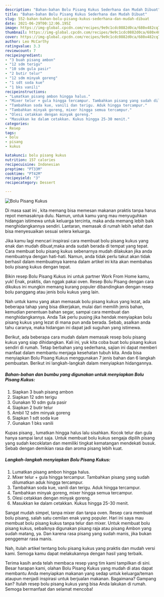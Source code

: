 ```yaml
---
description: "Bahan-bahan Bolu Pisang Kukus Sederhana dan Mudah Dibuat"
title: "Bahan-bahan Bolu Pisang Kukus Sederhana dan Mudah Dibuat"
slug: 552-bahan-bahan-bolu-pisang-kukus-sederhana-dan-mudah-dibuat
date: 2021-06-29T00:12:06.195Z
image: https://img-global.cpcdn.com/recipes/9e9c1cdc0882d0ca/680x482cq70/bolu-pisang-kukus-foto-resep-utama.jpg
thumbnail: https://img-global.cpcdn.com/recipes/9e9c1cdc0882d0ca/680x482cq70/bolu-pisang-kukus-foto-resep-utama.jpg
cover: https://img-global.cpcdn.com/recipes/9e9c1cdc0882d0ca/680x482cq70/bolu-pisang-kukus-foto-resep-utama.jpg
author: Leo McCarthy
ratingvalue: 3.3
reviewcount: 7
recipeingredient:
- "3 buah pisang ambon"
- "12 sdm terigu"
- "10 sdm gula pasir"
- "2 butir telur"
- "12 sdm minyak goreng"
- "1 sdt soda kue"
- "1 bks vanili"
recipeinstructions:
- "Lumatkan pisang ambon hingga halus."
- "Mixer telur + gula hingga tercampur. Tambahkan pisang yang sudah dilumatkan aduk hingga tercampur."
- "Tambahkan soda kue, vanili dan terigu. Aduk hingga tercampur."
- "Tambahkan minyak goreng, mixer hingga semua tercampur."
- "Olesi cetakkan dengan minyak goreng."
- "Masukkan ke dalam cetakkan. Kukus hingga 25-30 menit."
categories:
- Resep
tags:
- bolu
- pisang
- kukus

katakunci: bolu pisang kukus 
nutrition: 157 calories
recipecuisine: Indonesian
preptime: "PT33M"
cooktime: "PT42M"
recipeyield: "3"
recipecategory: Dessert

---
```



![Bolu Pisang Kukus](https://img-global.cpcdn.com/recipes/9e9c1cdc0882d0ca/680x482cq70/bolu-pisang-kukus-foto-resep-utama.jpg)

Di masa  saat ini , kita memang bisa memesan makanan praktis tanpa harus repot memasaknya dulu. Namun, untuk kamu yang mau menyuguhkan hidangan istimewa untuk keluarga tercinta, maka anda memang lebih baik menghidangkannya sendiri. Lantaran, memasak di rumah lebih sehat dan bisa menyesuaikan sesuai selera keluarga.

Jika kamu lagi mencari inspirasi cara membuat bolu pisang kukus yang enak dan mudah dibuat,maka anda sudah berada di tempat yang tepat. Cara membuat bolu pisang kukus  sebenarnya mudah dilakukan jika anda membuatnya dengan hati-hati. Namun, anda tidak perlu takut akan tidak berhasil dalam membuatnya 
karena dalam artikel ini kita akan membahas bolu pisang kukus dengan tepat.  

Bikin resep Bolu Pisang Kukus ini untuk partner Work From Home kamu, yuk! Enak, praktis, dan nggak pakai oven. Resep Bolu Pisang dengan cara dikukus ini mungkin memang kurang populer dibandingkan dengan resep bolu panggang atau jenis bolu kukus yang lain.

Nah untuk kamu yang akan memasak bolu pisang kukus yang lezat, ada beberapa tahap yang bisa dikerjakan, mulai dari memilih jenis bahan, kemudian penentuan bahan segar, sampai cara membuat dan menghidangkannya. Anda Tak perlu pusing jika hendak menyiapkan bolu pisang kukus yang lezat di mana pun anda berada. Sebab, asalkan anda  tahu caranya, maka hidangan ini dapat jadi suguhan yang istimewa.

Berikut, ada beberapa cara mudah dalam memasak resep bolu pisang kukus yang siap dihidangkan. Kali ini, yuk kita coba buat bolu pisang kukus sendiri di rumah. Tetap berbahan yang sederhana, sajian ini dapat memberi manfaat dalam membantu menjaga kesehatan tubuh kita. Anda bisa menyiapkan Bolu Pisang Kukus menggunakan 7 jenis bahan dan 6 langkah pembuatan. Berikut ini langkah-langkah dalam menyiapkan hidangannya.

<!--inarticleads1-->

##### Bahan-bahan dan bumbu yang digunakan untuk menyiapkan Bolu Pisang Kukus:

1. Siapkan 3 buah pisang ambon
1. Siapkan 12 sdm terigu
1. Gunakan 10 sdm gula pasir
1. Siapkan 2 butir telur
1. Ambil 12 sdm minyak goreng
1. Siapkan 1 sdt soda kue
1. Gunakan 1 bks vanili


Kupas pisang , lumatkan hingga halus lalu sisahkan. Kocok telur dan gula hanya sampai larut saja. Untuk membuat bolu kukus sengaja dipilih pisang yang sudah kecoklatan dan memiliki tingkat kematangan mendekati busuk. Sebab dengan demikian rasa dan aroma pisang lebih kuat. 

<!--inarticleads2-->

##### Langkah-langkah menyiapkan Bolu Pisang Kukus:

1. Lumatkan pisang ambon hingga halus.
1. Mixer telur + gula hingga tercampur. Tambahkan pisang yang sudah dilumatkan aduk hingga tercampur.
1. Tambahkan soda kue, vanili dan terigu. Aduk hingga tercampur.
1. Tambahkan minyak goreng, mixer hingga semua tercampur.
1. Olesi cetakkan dengan minyak goreng.
1. Masukkan ke dalam cetakkan. Kukus hingga 25-30 menit.


Sangat mudah simpel, tanpa mixer dan tanpa oven. Resep cara membuat bolu pisang, salah satu cemilan enak yang populer. Hari ini saya mau membuat bolu pisang kukus tanpa telur dan mixer. Untuk membuat bolu pisang kukus, sebaiknya digunakan pisang raja atau pisang Ambon yang sudah matang, ya. Dan karena rasa pisang yang sudah manis, jika bukan penggemar rasa manis. 

Nah, itulah artikel tentang  bolu pisang kukus  yang praktis dan mudah versi kami. Semoga kamu dapat melakukannya dengan hasil yang terbaik. 

Terima kasih anda telah membaca resep yang tim kami tampilkan di sini. Besar harapan kami, olahan  Bolu Pisang Kukus yang mudah di atas dapat membantu Anda menyiapkan makanan yang sedap untuk keluarga/teman ataupun menjadi inspirasi untuk berjualan makanan. Bagaimana? Gampang kan? Itulah resep bolu pisang kukus yang bisa Anda lakukan di rumah. Semoga bermanfaat dan selamat mencoba!

